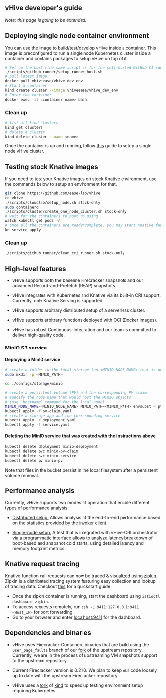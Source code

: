 ## vHive developer's guide

*Note: this page is going to be extended.*

## Deploying single node container environment

You can use the image to build/test/develop vHive inside a container. This image is preconfigured to run a single node Kubernetes cluster inside a container and contains packages to setup vHive on top of it. 
```bash
# Set up the host (the same script as for the self-hosted GitHub CI runner)
./scripts/github_runner/setup_runner_host.sh
# pull latest image
docker pull vhiveease/vhive_dev_env
# Start a container 
kind create cluster --image vhiveease/vhive_dev_env
# Enter the container
docker exec -it <container name> bash
```
### Clean up
```bash
# list all kind clusters
kind get clusters 
# delete a cluster 
kind delete cluster --name <name>
```

Once the container is up and running, follow [this](./quickstart_guide.md#setup-a-single-node-cluster-master-and-worker-functionality-on-the-same-node) guide to setup a single node vHive cluster.

## Testing stock Knative images

If you need to test your Knative images on stock Knative environment, use the commands below to setup an environment for that.
```bash
git clone https://github.com/ease-lab/vhive
cd vhive
./scripts/cloudlab/setup_node.sh stock-only
sudo containerd
./scripts/cluster/create_one_node_cluster.sh stock-only
# wait for the containers to boot up using 
watch kubectl get pods -A
# once all the containers are ready/complete, you may start Knative functions
kn service apply
```
### Clean up
```bash
./scripts/github_runner/clean_cri_runner.sh stock-only
```

## High-level features

* vHive supports both the baseline Firecracker snapshots and our advanced
Record-and-Prefetch (REAP) snapshots.

* vHive integrates with Kubernetes and Knative via its built-in CRI support.
Currently, only Knative Serving is supported.

* vHive supports arbitrary distributed setup of a serverless cluster.

* vHive supports arbitrary functions deployed with OCI (Docker images).

* vHive has robust Continuous-Integration and our team is committed to deliver
high-quality code.


### MinIO S3 service

#### Deploying a MinIO service

```bash
# create a folder in the local storage (on <MINIO_NODE_NAME> that is one of the Kubernetes nodes)
sudo mkdir -p <MINIO_PATH>

cd ./configs/storage/minio

# create a persistent volume (PV) and the corresponding PV claim
# specify the node name that would host the MinIO objects
# (use `hostname` command for the local node)
MINIO_NODE_NAME=<MINIO_NODE_NAME> MINIO_PATH=<MINIO_PATH> envsubst < pv.yaml | kubectl apply -f -
kubectl apply -f pv-claim.yaml
# create a storage app and the corresponding service
kubectl apply -f deployment.yaml
kubectl apply -f service.yaml
```

#### Deleting the MinIO service that was created with the instructions above

```bash
kubectl delete deployment minio-deployment
kubectl delete pvc minio-pv-claim
kubectl delete svc minio-service
kubectl delete pv minio-pv
```

Note that files in the bucket persist in the local filesystem after a persistent volume removal.


## Performance analysis

Currently, vHive supports two modes of operation that enable different types
of performance analysis:

* [Distributed setup.](./quickstart_guide.md)
Allows analysis of the end-to-end performance based on the statistics provided by
the [invoker client](../examples/README.md).

* [Single-node setup.](../bench_test.go)
A test that is integrated with vHive-CRI orchestrator via a programmatic interface
allows to analyze latency breakdown of boot-based and snapshot cold starts,
using detailed latency and memory footprint metrics.

## Knative request tracing
Knative function call requests can now be traced & visualized using [zipkin](https://zipkin.io/). Zipkin is a distributed tracing system featuring easy collection and lookup of tracing data. Checkout [this](https://www.scalyr.com/blog/zipkin-tutorial-distributed-tracing/) for a quickstart guide.

* Once the zipkin container is running, start the dashboard using `istioctl dashboard zipkin`.
* To access requests remotely, run `ssh -L 9411:127.0.0.1:9411 <Host_IP>` for port forwarding.
* Go to your browser and enter [localhost:9411](http://localhost:9411) for the dashboard.

## Dependencies and binaries

* vHive uses Firecracker-Containerd binaries that are build using the `user_page_faults` branch
of our [fork](https://github.com/ease-lab/firecracker-containerd) of the upstream repository.
Currently, we are in the process of upstreaming VM snapshots support to the upstream repository.

* Current Firecracker version is 0.21.0. We plan to keep our code loosely up to date with
the upstream Firecracker repository.

* vHive uses a [fork](https://github.com/ease-lab/kind) of [kind](https://github.com/kubernetes-sigs/kind) to speed up testing environment setup requiring Kubernetes.
